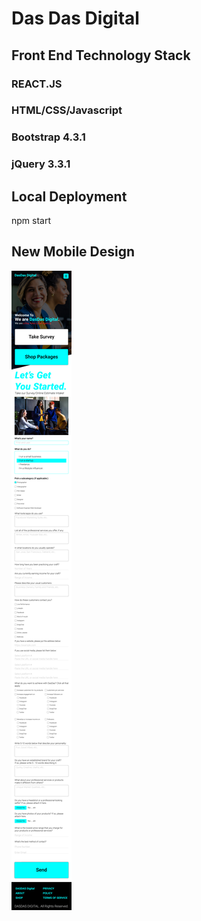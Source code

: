 # Das Das Digital

## Front End Technology Stack
### REACT.JS
### HTML/CSS/Javascript
### Bootstrap 4.3.1
### jQuery 3.3.1

## Local Deployment

npm start

## New Mobile Design

![New Mobile Design](DDD_mobile_design-01.jpg)
